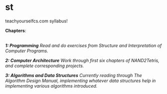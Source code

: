 # st

teachyourselfcs.com syllabus!

**Chapters**: </br></br>

***1: Programming***
*Read and do exercises from Structure and Interpretation of Computer Programs.*

***2: Computer Architecture***
*Work through first six chapters of NAND2Tetris, and complete corresponding
projects.*

***3: Algorithms and Data Structures***
*Currently reading through The Algorithm Design Manual, implementing whatever
data structures help in implementing various algorithms introduced.*

